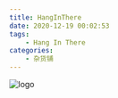 ```yaml
---
title: HangInThere
date: 2020-12-19 00:02:53
tags:
    - Hang In There
categories:
    - 杂货铺
---
```


![logo](https://img-blog.csdnimg.cn/20201218081104595.jpg#pic_center)
